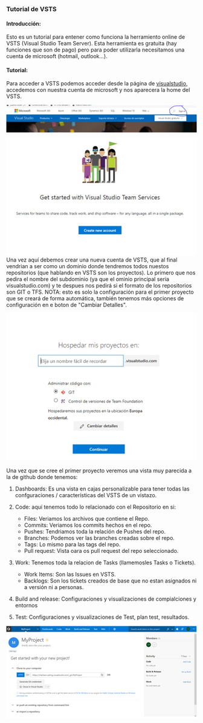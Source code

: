 ### Tutorial de VSTS

#### Introducción:

Esto es un tutorial para entener como funciona la herramiento online de VSTS (Visual Studio Team Server).
Esta herramienta es gratuita (hay funciones que son de pago) pero para poder utilizarla necesitamos una cuenta de microsoft (hotmail, outlook...).

#### Tutorial:

Para acceder a VSTS podemos acceder desde la página de [visualstudio](www.visualstudio.com), accedemos con nuestra cuenta de microsoft y nos aparecera la home del VSTS.

![Boton loguin en visualstudio.com](loginvisualstudio.jpg)

![Creación de cuenta - dominio VSTS](createaccountvsts.jpg)
Una vez aquí debemos crear una nueva cuenta de VSTS, que al final vendrian a ser como un dominio donde tendremos todos nuestos repositorios (que hablando en VSTS son los proyectos).
Lo primero que nos pedira el nombre del subdominio (ya que el ominio principal seria visualstudio.com) y te despues nos pedirá si el formato de los repositorios son GIT o TFS.
NOTA: esto es solo la configuración para el primer proyecto que se creará de forma automática, también tenemos más opciones de configuración en e boton de "Cambiar Detalles".

![Config del primer proyecto](gitortfsfirstproject.jpg)


Una vez que se cree el primer proyecto veremos una vista muy parecida a la de github donde tenemos:

1. Dashboards: Es una vista en cajas personalizable para tener todas las confguraciones / características del VSTS de un vistazo.


2. Code: aquí tenemos todo lo relacionado con el Repositorio en si:
    * Files: Veriamos los archivos que contiene el Repo.
    * Commits: Veriamos los commits hechos en el repo.
    * Pushes: Tendriamos toda la relación de Pushes del repo.
    * Branches: Podemos ver las branches creadas sobre el repo.
    * Tags: Lo mismo para las tags del repo.
    * Pull request: Vista oara os pull request del repo seleccionado.

3. Work: Tenemos toda la relacion de Tasks (llamemosles Tasks o Tickets).
    * Work Items: Son las Issues en VSTS.
    * Backlogs: Son los tickets creados de base que no estan asignados ni a versión ni a personas.

4. Build and release: Configuraciones y visualizaciones de compialciones y entornos

5. Test: Configuraciones y visualizaciones de Test, plan test, resultados.

![Vista de proyecto](homeviewofproject.jpg)


